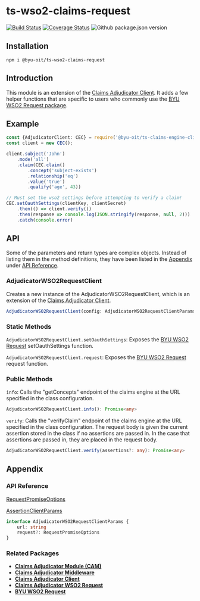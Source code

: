 # ts-wso2-claims-request
[![Build Status](https://travis-ci.org/byu-oit/ts-wso2-claims-request.svg?branch=master)](https://travis-ci.org/byu-oit/ts-wso2-claims-request)
[![Coverage Status](https://coveralls.io/repos/github/byu-oit/ts-wso2-claims-request/badge.svg?branch=master)](https://coveralls.io/github/byu-oit/ts-wso2-claims-request?branch=master)
![Github package.json version](https://img.shields.io/github/package-json/v/byu-oit/ts-wso2-claims-request)

## Installation
`npm i @byu-oit/ts-wso2-claims-request`

## Introduction
This module is an extension of the [Claims Adjudicator Client](https://github.com/byu-oit/ts-claims-engine-client). It adds a few helper functions that are specific to users who commonly use the [BYU WSO2 Request package](htts://github.com/byu-oit/byu-wso2-request).

## Example
```ts
const {AdjudicatorClient: CEC} = require('@byu-oit/ts-claims-engine-client')
const client = new CEC();

client.subject('John')
    .mode('all')
    .claim(CEC.claim()
        .concept('subject-exists')
        .relationship('eq')
        .value('true')
        .qualify('age', 43))

// Must set the wso2 settings before attempting to verify a claim!
CEC.setOauthSettings(clientKey, clientSecret)
	.then(() => client.verify())
	.then(response => console.log(JSON.stringify(response, null, 2)))
	.catch(console.error)
```

## API
Some of the parameters and return types are complex objects. Instead of listing them in the method definitions, they have been listed in the [Appendix](#appendix) under [API Reference](#api-reference).

### AdjudicatorWSO2RequestClient
Creates a new instance of the AdjudicatorWSO2RequestClient, which is an extension of the [Claims Adjudicator Client](https://github.com/byu-oit/ts-claims-engine-client).
```ts
AdjudicatorWSO2RequestClient(config: AdjudicatorWSO2RequestClientParams, assertionParams?: AssertionClientParams)
```


### Static Methods
`AdjudicatorWSO2RequestClient.setOauthSettings`: Exposes the [BYU WSO2 Request](https://github.com/byu-oit/byu-wso2-request) setOauthSettings function.

`AdjudicatorWSO2RequestClient.request`: Exposes the [BYU WSO2 Request](https://github.com/byu-oit/byu-wso2-request) request function.

### Public Methods
`info`: Calls the "getConcepts" endpoint of the claims engine at the URL specified in the class configuration.
```ts
AdjudicatorWSO2RequestClient.info(): Promise<any>
```

`verify`: Calls the "verifyClaim" endpoint of the claims engine at the URL specified in the class configuration. The request body is given the current assertion stored in the class if no assertions are passed in. In the case that assertions are passed in, they are placed in the request body.
```ts
AdjudicatorWSO2RequestClient.verify(assertions?: any): Promise<any>
```


## Appendix

### API Reference

[RequestPromiseOptions](https://github.com/DefinitelyTyped/DefinitelyTyped/blob/7d1ee0c34ac518764b3d2b1ee3ff9dc5c5a5ddce/types/request-promise/index.d.ts#L24)

[AssertionClientParams](https://github.com/byu-oit/ts-claims-engine-client/#api-reference)

```ts
interface AdjudicatorWSO2RequestClientParams {
    url: string
    request?: RequestPromiseOptions
}
```

### Related Packages
* **[Claims Adjudicator Module (CAM)](https://github.com/byu-oit/ts-claims-engine)**
* **[Claims Adjudicator Middleware](https://github.com/byu-oit/ts-claims-engine-middleware)**
* **[Claims Adjudicator Client](https://github.com/byu-oit/ts-claims-engine-client)**
* **[Claims Adjudicator WSO2 Request](https://github.com/byu-oit/ts-wso2-claims-request)**
* **[BYU WSO2 Request](https://github.com/byu-oit/byu-wso2-request)**
